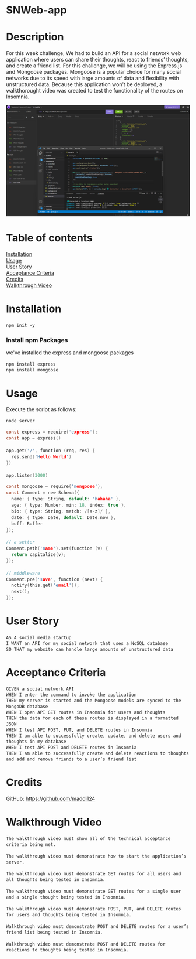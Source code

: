 # SNWeb-app

# Description
For this week challenge, We had to build an API for a social network web application where users can share their thoughts, react to friends’ thoughts, and create a friend list. For this challenge, we will be using the Express.js and Mongoose packages. Mongoose is a popular choice for many social networks due to its speed with large amounts of data and flexibility with unstructured data. Because this application won’t be deployed, a walkthorought video was created to test the functionality of the routes on Insomnia.

![Insomnia](./utils/images/insomnia-ch18.png)

# Table of contents
[Installation](#Installation)<br>
[Usage](#Usage)<br>
[User Story](#User-Story)<br>
[Acceptance Criteria](#Acceptance-Criteria)<br>
[Credits](#Credits)<br>
[Walkthrough Video](#Walkthrough-Video)<br>

# Installation
```
npm init -y
```
### Install npm Packages
we've installed the express and mongoose packages
```
npm install express
npm install mongoose
```
# Usage
Execute the script as follows:
```
node server
```
```h
const express = require('express');
const app = express()

app.get('/', function (req, res) {
  res.send('Hello World')
})

app.listen(3000)
```
```h
const mongoose = require('mongoose');
const Comment = new Schema({
  name: { type: String, default: 'hahaha' },
  age: { type: Number, min: 18, index: true },
  bio: { type: String, match: /[a-z]/ },
  date: { type: Date, default: Date.now },
  buff: Buffer
});

// a setter
Comment.path('name').set(function (v) {
  return capitalize(v);
});

// middleware
Comment.pre('save', function (next) {
  notify(this.get('email'));
  next();
});
```
# User Story
```
AS A social media startup
I WANT an API for my social network that uses a NoSQL database
SO THAT my website can handle large amounts of unstructured data
```
# Acceptance Criteria
```
GIVEN a social network API
WHEN I enter the command to invoke the application
THEN my server is started and the Mongoose models are synced to the MongoDB database
WHEN I open API GET routes in Insomnia for users and thoughts
THEN the data for each of these routes is displayed in a formatted JSON
WHEN I test API POST, PUT, and DELETE routes in Insomnia
THEN I am able to successfully create, update, and delete users and thoughts in my database
WHEN I test API POST and DELETE routes in Insomnia
THEN I am able to successfully create and delete reactions to thoughts and add and remove friends to a user’s friend list
```
# Credits
GitHub: https://github.com/maddi124<br>

# Walkthrough Video
```
The walkthrough video must show all of the technical acceptance criteria being met.

The walkthrough video must demonstrate how to start the application’s server.

The walkthrough video must demonstrate GET routes for all users and all thoughts being tested in Insomnia.

The walkthrough video must demonstrate GET routes for a single user and a single thought being tested in Insomnia.

The walkthrough video must demonstrate POST, PUT, and DELETE routes for users and thoughts being tested in Insomnia.

Walkthrough video must demonstrate POST and DELETE routes for a user’s friend list being tested in Insomnia.

Walkthrough video must demonstrate POST and DELETE routes for reactions to thoughts being tested in Insomnia.
```
